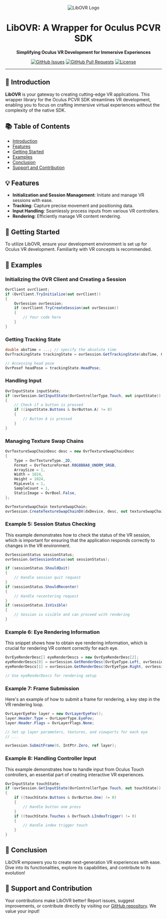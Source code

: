 <div align="center">

![LibOVR Logo](https://example.com/libovr-logo.png) <!-- Replace with your logo URL -->

# LibOVR: A Wrapper for Oculus PCVR SDK

**Simplifying Oculus VR Development for Immersive Experiences**

[![GitHub Issues](https://img.shields.io/github/issues/DevOculus-Meta-Quest/LibOVR.svg)](https://github.com/DevOculus-Meta-Quest/LibOVR/issues)
[![GitHub Pull Requests](https://img.shields.io/github/issues-pr/DevOculus-Meta-Quest/LibOVR.svg)](https://github.com/DevOculus-Meta-Quest/LibOVR/pulls)
[![License](https://img.shields.io/badge/license-MIT-blue.svg)](https://opensource.org/licenses/MIT)

</div>

---

## 🌟 Introduction

**LibOVR** is your gateway to creating cutting-edge VR applications. This wrapper library for the Oculus PCVR SDK streamlines VR development, enabling you to focus on crafting immersive virtual experiences without the complexity of the native SDK.

## 📚 Table of Contents

- [Introduction](#-introduction)
- [Features](#-features)
- [Getting Started](#-getting-started)
- [Examples](#-examples)
- [Conclusion](#-conclusion)
- [Support and Contribution](#-support-and-contribution)

## 💡 Features

- **Initialization and Session Management**: Initiate and manage VR sessions with ease.
- **Tracking**: Capture precise movement and positioning data.
- **Input Handling**: Seamlessly process inputs from various VR controllers.
- **Rendering**: Efficiently manage VR content rendering.

## 🚀 Getting Started

To utilize LibOVR, ensure your development environment is set up for Oculus VR development. Familiarity with VR concepts is recommended.

## 📝 Examples

### Initializing the OVR Client and Creating a Session

```csharp
OvrClient ovrClient;
if (OvrClient.TryInitialize(out ovrClient))
{
    OvrSession ovrSession;
    if (ovrClient.TryCreateSession(out ovrSession))
    {
        // Your code here
    }
}
```

### Getting Tracking State

```csharp
double absTime = ...; // specify the absolute time
OvrTrackingState trackingState = ovrSession.GetTrackingState(absTime, OvrBool.False);

// Accessing head pose
OvrPosef headPose = trackingState.HeadPose;
```

### Handling Input

```csharp
OvrInputState inputState;
if (ovrSession.GetInputState(OvrControllerType.Touch, out inputState))
{
    // Check if a button is pressed
    if ((inputState.Buttons & OvrButton.A) != 0)
    {
        // Button A is pressed
    }
}
```

### Managing Texture Swap Chains

```csharp
OvrTextureSwapChainDesc desc = new OvrTextureSwapChainDesc
{
    Type = OvrTextureType._2D,
    Format = OvrTextureFormat.R8G8B8A8_UNORM_SRGB,
    ArraySize = 1,
    Width = 1024,
    Height = 1024,
    MipLevels = 1,
    SampleCount = 1,
    StaticImage = OvrBool.False,
};

OvrTextureSwapChain textureSwapChain;
ovrSession.CreateTextureSwapChainDX(dxDevice, desc, out textureSwapChain);
```

### Example 5: Session Status Checking
This example demonstrates how to check the status of the VR session, which is important for ensuring that the application responds correctly to changes in the VR environment.

```csharp
OvrSessionStatus sessionStatus;
ovrSession.GetSessionStatus(out sessionStatus);

if (sessionStatus.ShouldQuit)
{
    // Handle session quit request
}
if (sessionStatus.ShouldRecenter)
{
    // Handle recentering request
}
if (sessionStatus.IsVisible)
{
    // Session is visible and can proceed with rendering
}
```

### Example 6: Eye Rendering Information
This snippet shows how to obtain eye rendering information, which is crucial for rendering VR content correctly for each eye.

```csharp
OvrEyeRenderDesc[] eyeRenderDescs = new OvrEyeRenderDesc[2];
eyeRenderDescs[0] = ovrSession.GetRenderDesc(OvrEyeType.Left, ovrSession.DefaultEyeFov[0]);
eyeRenderDescs[1] = ovrSession.GetRenderDesc(OvrEyeType.Right, ovrSession.DefaultEyeFov[1]);

// Use eyeRenderDescs for rendering setup
```

### Example 7: Frame Submission
Here's an example of how to submit a frame for rendering, a key step in the VR rendering loop.

```csharp
OvrLayerEyeFov layer = new OvrLayerEyeFov();
layer.Header.Type = OvrLayerType.EyeFov;
layer.Header.Flags = OvrLayerFlags.None;

// Set up layer parameters, textures, and viewports for each eye
// ...

ovrSession.SubmitFrame(0, IntPtr.Zero, ref layer);
```

### Example 8: Handling Controller Input
This example demonstrates how to handle input from Oculus Touch controllers, an essential part of creating interactive VR experiences.

```csharp
OvrInputState touchState;
if (ovrSession.GetInputState(OvrControllerType.Touch, out touchState))
{
    if ((touchState.Buttons & OvrButton.One) != 0)
    {
        // Handle button one press
    }
    if ((touchState.Touches & OvrTouch.LIndexTrigger) != 0)
    {
        // Handle index trigger touch
    }
}
```

## 🌌 Conclusion

LibOVR empowers you to create next-generation VR experiences with ease. Dive into its functionalities, explore its capabilities, and contribute to its evolution!

## 🤝 Support and Contribution

Your contributions make LibOVR better! Report issues, suggest improvements, or contribute directly by visiting our [GitHub repository](https://github.com/DevOculus-Meta-Quest/LibOVR). We value your input!
